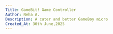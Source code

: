 ```yaml
---
Title: GameBit! Game Controller
Author: Neha A.
Description: A cuter and better GameBoy micro
Created_At: 30th June,2025
---
```


